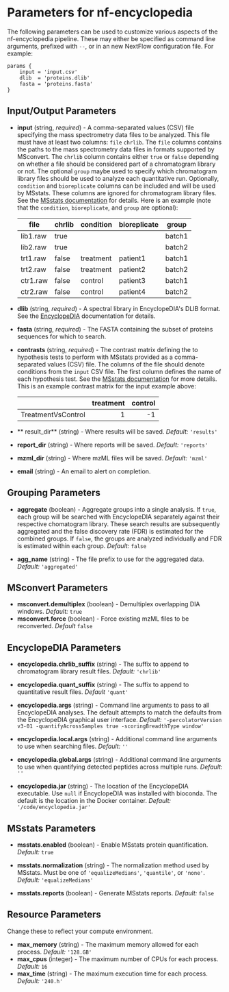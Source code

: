 # Parameters for nf-encyclopedia

The following parameters can be used to customize various aspects of the nf-encyclopedia pipeline. 
These may either be specified as command line arguments, prefixed with `--`, or in an new NextFlow configuration file.
For example:
```title="pipeline.config"
params {
    input = 'input.csv'
    dlib  = 'proteins.dlib'
    fasta = 'proteins.fasta'
}
```

## Input/Output Parameters
- **input** (string, *required*) - A comma-separated values (CSV) file specifying the mass spectrometry data files to be analyzed. This file must have at least two columns: `file` `chrlib`. 
  The `file` columns contains the paths to the mass spectrometry data files in formats supported by MSconvert. 
  The `chrlib` column contains either `true` or `false` depending on whether a file should be considered part of a chromatogram library or not. 
  The optional `group` maybe used to specify which chromatogram library files should be used to analyze each quantitative run. 
  Optionally, `condition` and `bioreplicate` columns can be included and will be used by MSstats.
  These columns are ignored for chromatogram library files.
  See the [MSstats documentation](https://msstats.org/msstats-2/) for details.
  Here is an example (note that the `condition`, `bioreplicate`, and `group` are optional):

    | file     | chrlib | condition | bioreplicate | group  |
    |----------|--------|-----------|--------------|--------|
    | lib1.raw | true   |           |              | batch1 |
    | lib2.raw | true   |           |              | batch2 |
    | trt1.raw | false  | treatment | patient1     | batch1 |
    | trt2.raw | false  | treatment | patient2     | batch2 |
    | ctr1.raw | false  | control   | patient3     | batch1 |
    | ctr2.raw | false  | control   | patient4     | batch2 |


- **dlib** (string, *required*) -  A spectral library in EncyclopeDIA's DLIB format. 
  See the [EncyclopeDIA](https://bitbucket.org/searleb/encyclopedia/wiki/Home)  documentation for details.

- **fasta** (string, *required*) -  The FASTA containing the subset of proteins sequences for which to search.
 
- **contrasts** (string, *required*) - The contrast matrix defining the  to hypothesis tests to perform with MSstats provided as a comma-separated values (CSV) file. 
  The columns of the file should denote conditions from the `input` CSV file.
  The first column defines the name of each hypothesis test.
  See the  [MSstats documentation](https://msstats.org/msstats-2/) for more details.
  This is an example contrast matrix for the input example above:
  
    |                    | treatment | control |
    |--------------------|----------:|--------:|
    | TreatmentVsControl |         1 |      -1 |

-  ** result_dir** (string) - Where results will be saved. *Default:* `'results'`
-  **report_dir** (string) -  Where reports will be saved. *Default:* `'reports'`
-  **mzml_dir** (string) -  Where mzML files will be saved. *Default:* `'mzml'`
-  **email** (string) - An email to alert on completion.

## Grouping Parameters
 
 - **aggregate** (boolean) - Aggregate groups into a single analysis. 
   If `true`, each group will be searched with EncyclopeDIA separately against their respective chomatogram library.
   These search results are subsequently aggregated and the false discovery rate (FDR) is estimated for the combined groups.
   If `false`, the groups are analyzed individually and FDR is estimated within each group.
   *Default:*  `false`
 
- **agg_name** (string) - The file prefix to use for the aggregated data. *Default:* `'aggregated'`
 

## MSconvert Parameters

- **msconvert.demultiplex** (boolean) - Demultiplex overlapping DIA windows. *Default:* `true`
- **msconvert.force** (boolean) - Force existing mzML files to be reconverted. *Default* `false`

## EncyclopeDIA Parameters

- **encyclopedia.chrlib_suffix** (string) - The suffix to append to chromatogram library result files.
  *Default:* `'chrlib'`

-  **encyclopedia.quant_suffix** (string) - The suffix to append to quantitative result files.
   *Default* `'quant'`

- **encyclopedia.args** (string) -  Command line arguments to pass to all EncyclopeDIA analyses.
  The default attempts to match the defaults from the EncyclopeDIA graphical user interface.
  *Default:* `'-percolatorVersion v3-01 -quantifyAcrossSamples true -scoringBreadthType window'`

- **encyclopedia.local.args** (string) - Additional command line arguments to use when searching files.
    *Default:* `''`

- **encyclopedia.global.args** (string) -  Additional command line arguments to use when quantifying detected peptides across multiple runs.
    *Default:*  `''`

- **encyclopedia.jar** (string) - The location of the EncyclopeDIA  executable. 
  Use `null` if EncyclopeDIA was installed with bioconda.
  The default is the location in the Docker container.
    *Default:* `'/code/encyclopedia.jar'`

## MSstats Parameters

- **msstats.enabled** (boolean) - Enable MSstats protein quantification. *Default:* `true`

- **msstats.normalization** (string) - The normalization method used by MSstats.
  Must be one of `'equalizeMedians'`, `'quantile'`, or `'none'`.
  *Default:* `'equalizeMedians'`

- **msstats.reports** (boolean) - Generate MSstats reports. *Default:* `false`

## Resource Parameters

Change these to reflect your compute environment.

- **max_memory** (string) - The maximum memory allowed for each process. *Default:* `'128.GB'`
- **max_cpus** (integer) - The maximum number of CPUs for each process. *Default:* `16`
- **max_time** (string) - The maximum execution time for each process. *Default:* `'240.h'`
